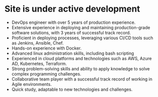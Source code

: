 # Site is under active development 

- DevOps engineer with over 5 years of production experience.
- Extensive experience in deploying and maintaining production-grade software solutions, with 3 years of successful track record.
- Proficient in deploying processes, leveraging various CI/CD tools such as Jenkins, Ansible, Chef.
- Hands-on experience with Docker.
- Advanced linux administration skills, including bash scripting
- Experienced in cloud platforms and technologies such as AWS, Azure AD, Kubernetes, Terraform. 
- Strong problem-solving skills and ability to apply knowledge to solve complex programming challenges.
- Collaborative team player with a successful track record of working in Agile environments.
- Quick study, adaptable to new technologies and challenges.
